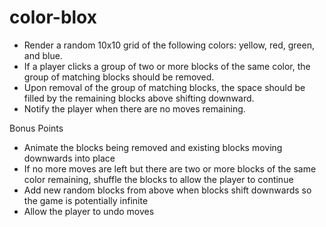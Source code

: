 # color-blox


- Render a random 10x10 grid of the following colors: yellow, red, green, and blue. 
- If a player clicks a group of two or more blocks of the same color, the group of matching blocks should be removed.
- Upon removal of the group of matching blocks, the space should be filled by the remaining blocks above shifting downward.
- Notify the player when there are no moves remaining.


Bonus Points
- Animate the blocks being removed and existing blocks moving downwards into place
- If no more moves are left but there are two or more blocks of the same color remaining, shuffle the blocks to allow the player to continue
- Add new random blocks from above when blocks shift downwards so the game is potentially infinite
- Allow the player to undo moves
